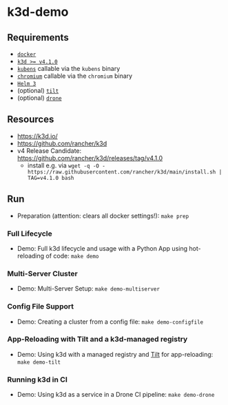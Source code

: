 # k3d-demo

## Requirements

- [`docker`](https://docs.docker.com/get-docker/)
- [`k3d >= v4.1.0`](https://k3d.io/#installation)
- [`kubens`](https://github.com/ahmetb/kubectx) callable via the `kubens` binary
- [`chromium`](https://www.chromium.org/Home) callable via the `chromium` binary
- [`Helm 3`](https://helm.sh/docs/intro/install/)
- (optional) [`tilt`](https://docs.tilt.dev/install.html)
- (optional) [`drone`](https://docs.drone.io/cli/install/)

## Resources

- <https://k3d.io/>
- <https://github.com/rancher/k3d>
- v4 Release Candidate: <https://github.com/rancher/k3d/releases/tag/v4.1.0>
  - install e.g. via `wget -q -O - https://raw.githubusercontent.com/rancher/k3d/main/install.sh | TAG=v4.1.0 bash`
  
## Run

- Preparation (attention: clears all docker settings!): `make prep`

### Full Lifecycle

- Demo: Full k3d lifecycle and usage with a Python App using hot-reloading of code: `make demo`

### Multi-Server Cluster

- Demo: Multi-Server Setup: `make demo-multiserver`

### Config File Support

- Demo: Creating a cluster from a config file: `make demo-configfile`

### App-Reloading with Tilt and a k3d-managed registry

- Demo: Using k3d with a managed registry and [Tilt](https://tilt.dev) for app-reloading: `make demo-tilt`

### Running k3d in CI

- Demo: Using k3d as a service in a Drone CI pipeline: `make demo-drone`
